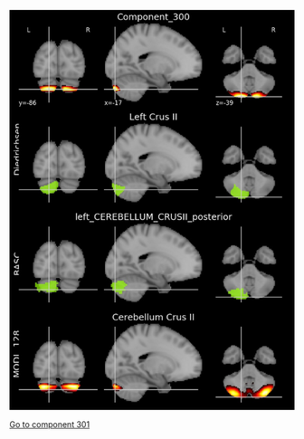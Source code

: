 


![300](preliminary/300.jpg "Component 300")

[Go to component 301](https://parietal-inria.github.io/MODL_atlas/1024/301 "Component 301")